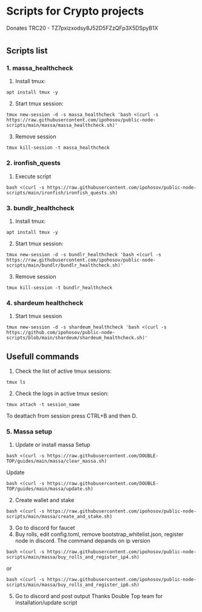 # Scripts for Crypto projects

Donates TRC20 - TZ7pxizxodsy8J52D5FZzQFp3X5DSpyB1X
#

## Scripts list

### 1. massa_healthcheck

1. Install tmux:
```
apt install tmux -y
```
2. Start tmux session:
```
tmux new-session -d -s massa_healthcheck 'bash <(curl -s https://raw.githubusercontent.com/ipohosov/public-node-scripts/main/massa/massa_healthcheck.sh)'
```
3. Remove session
```
tmux kill-session -t massa_healthcheck
```

### 2. ironfish_quests

1. Execute script
```
bash <(curl -s https://raw.githubusercontent.com/ipohosov/public-node-scripts/main/ironfish/ironfish_quests.sh)
```

### 3. bundlr_healthcheck

1. Install tmux:
```
apt install tmux -y
```
2. Start tmux session:
```
tmux new-session -d -s bundlr_healthcheck 'bash <(curl -s https://raw.githubusercontent.com/ipohosov/public-node-scripts/main/bundlr/bundlr_healthcheck.sh)'
```
3. Remove session
```
tmux kill-session -t bundlr_healthcheck
```

### 4. shardeum healthcheck

1. Start tmux session
```
tmux new-session -d -s shardeum_healthcheck 'bash <(curl -s  https://github.com/ipohosov/public-node-scripts/blob/main/shardeum/shardeum_healthcheck.sh)'
```

## Usefull commands
1. Check the list of active tmux sessions:
```
tmux ls
```
2. Check the logs in active tmux sesion:
```
tmux attach -t session_name
```
To deattach from session press CTRL+B and then D.

### 5. Massa setup
1. Update or install massa 
Setup
```
bash <(curl -s https://raw.githubusercontent.com/DOUBLE-TOP/guides/main/massa/clear_massa.sh)
```
Update
```
bash <(curl -s https://raw.githubusercontent.com/DOUBLE-TOP/guides/main/massa/update.sh)
```
2. Create wallet and stake
```
bash <(curl -s https://raw.githubusercontent.com/ipohosov/public-node-scripts/main/massa/create_and_stake.sh)
```
3. Go to discord for faucet
4. Buy rolls, edit config.toml, remove bootstrap_whitelist.json, register node in discord. The command depands on ip version
```
bash <(curl -s https://raw.githubusercontent.com/ipohosov/public-node-scripts/main/massa/buy_rolls_and_register_ip4.sh)
```
or
```
bash <(curl -s https://raw.githubusercontent.com/ipohosov/public-node-scripts/main/massa/buy_rolls_and_register_ip6.sh)
```
5. Go to discord and post output
Thanks Double Top team for installation/update script
